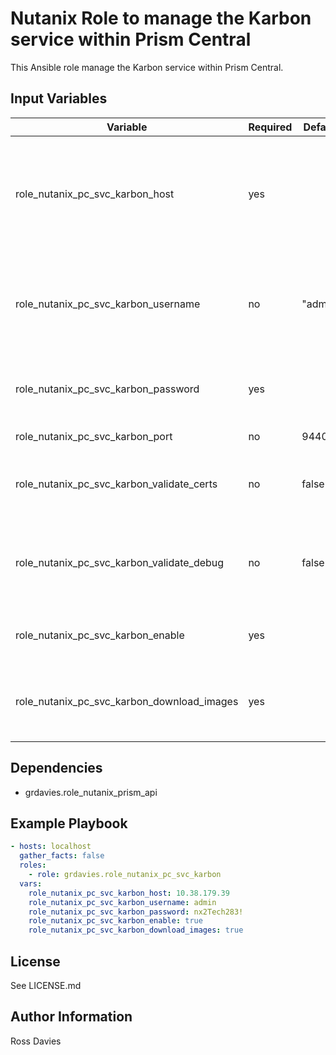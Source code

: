# Nutanix Role to manage the Karbon service within Prism Central

This Ansible role manage the Karbon service within Prism Central.

## Input Variables

| Variable                                          | Required | Default | Choices                   | Comments                                                                                               |
|---------------------------------------------------|----------|---------|---------------------------|--------------------------------------------------------------------------------------------------------|
| role_nutanix_pc_svc_karbon_host                   | yes      |         |                           | The IP address or FQDN for the Prism Centra) where you want to enable the service.                     |
| role_nutanix_pc_svc_karbon_username               | no       | "admin" |                           | A valid username with appropriate rights to access the Nutanix API.                                    |
| role_nutanix_pc_svc_karbon_password               | yes      |         |                           | A valid password for the supplied username.                                                            |
| role_nutanix_pc_svc_karbon_port                   | no       | 9440    |                           | The Prism TCP port                                                                                     |
| role_nutanix_pc_svc_karbon_validate_certs         | no       | false   | true / false              | Whether to check if Prism UI certificates are valid.                                                   |
| role_nutanix_pc_svc_karbon_validate_debug         | no       | false   | true / false              | Whether to output variable contents for debugging purposes.                                            |
| role_nutanix_pc_svc_karbon_enable                 | yes      |         | true / false              | Set to 'true' to enable Karbon.                                                                        |
| role_nutanix_pc_svc_karbon_download_images        | yes      |         | true / false              | Set to 'true' to download the Karbon OS image(s).                                                      |

## Dependencies

- grdavies.role_nutanix_prism_api

## Example Playbook

```YAML
- hosts: localhost
  gather_facts: false
  roles:
    - role: grdavies.role_nutanix_pc_svc_karbon
  vars:
    role_nutanix_pc_svc_karbon_host: 10.38.179.39
    role_nutanix_pc_svc_karbon_username: admin
    role_nutanix_pc_svc_karbon_password: nx2Tech283!
    role_nutanix_pc_svc_karbon_enable: true
    role_nutanix_pc_svc_karbon_download_images: true
```

## License

See LICENSE.md

## Author Information

Ross Davies
